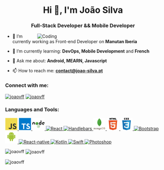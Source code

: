 <h1 align="center">Hi 👋, I'm João Silva</h1>
<h3 align="center">Full-Stack Developer && Mobile Developer</h3>
<img align="right" alt="Coding" width="400" src="https://camo.githubusercontent.com/2366b34bb903c09617990fb5fff4622f3e941349e846ddb7e73df872a9d21233/68747470733a2f2f63646e2e6472696262626c652e636f6d2f75736572732f3733303730332f73637265656e73686f74732f363538313234332f6176656e746f2e676966">

- 🔭 I’m currently working as Front-end Developer on **Manutan Iberia**

- 🌱 I’m currently learning: **DevOps, Mobile Development** and **French**

- 💬 Ask me about: **Android, MEARN, Javascript**

- 📫 How to reach me: **contact@joao-silva.pt**

<h3 align="left">Connect with me:</h3>
<p align="left">
<a href="https://www.linkedin.com/in/joao-figueiredo-silva/" target="blank"><img align="center" src="https://raw.githubusercontent.com/rahuldkjain/github-profile-readme-generator/master/src/images/icons/Social/linked-in-alt.svg" alt="joaovff" height="30" width="40" /></a>
<a href="https://instagram.com/jota_vf" target="blank"><img align="center" src="https://raw.githubusercontent.com/rahuldkjain/github-profile-readme-generator/master/src/images/icons/Social/instagram.svg" alt="joaovff" height="30" width="40" /></a>
</p>

<h3 align="left">Languages and Tools:</h3>
<p align="left">
 <a href="https://developer.mozilla.org/en-US/docs/Web/JavaScript" target="_blank" rel="noreferrer"> 
    <img src="https://raw.githubusercontent.com/devicons/devicon/master/icons/javascript/javascript-original.svg" alt="Javascript" width="40" height="40"> 
  </a>
   <a href="https://www.typescriptlang.org/" target="_blank" rel="noreferrer"> 
    <img src="https://raw.githubusercontent.com/devicons/devicon/master/icons/typescript/typescript-original.svg" alt="Typescript" width="40" height="40"> 
  </a> 
    <a href="https://nodejs.org" target="_blank" rel="noreferrer"> 
    <img src="https://raw.githubusercontent.com/devicons/devicon/master/icons/nodejs/nodejs-original-wordmark.svg" alt="Nodejs" width="40" height="40"> 
  </a> 
    <a href="https://reactjs.org/" target="_blank" rel="noreferrer"> 
    <img src="https://cdn0.iconfinder.com/data/icons/logos-brands-in-colors/128/react-256.png" alt="React" width="40" height="40"> 
  </a> 
  <a href="https://handlebarsjs.com/" target="_blank" rel="noreferrer"> 
    <img src="https://www.svgrepo.com/show/373653/handlebars.svg" alt="Handlebars" width="40" height="40"> 
  </a>
  <a href="https://www.mongodb.com/" rel="nofollow"> <img src="https://raw.githubusercontent.com/devicons/devicon/master/icons/mongodb/mongodb-original-wordmark.svg" alt="mongodb" width="40" height="40" style="max-width: 100%;">
  </a>
   <a href="https://developer.mozilla.org/en-US/docs/Web/HTML" target="_blank" rel="noreferrer"> 
    <img src="https://raw.githubusercontent.com/devicons/devicon/master/icons/html5/html5-original-wordmark.svg" alt="HTML5" width="40" height="40"> 
  </a>
   <a href="https://www.w3schools.com/css/" target="_blank" rel="noreferrer"> 
    <img src="https://raw.githubusercontent.com/devicons/devicon/master/icons/css3/css3-original-wordmark.svg" alt="CSS3" width="40" height="40"> 
  </a>
  <a href="https://getbootstrap.com" target="_blank" rel="noreferrer"> 
    <img src="https://cdn.jsdelivr.net/gh/devicons/devicon@latest/icons/bootstrap/bootstrap-original.svg" alt="Bootstrap" width="40" height="40"> 
  </a> 
   <a href="https://developer.android.com" target="_blank" rel="noreferrer"> 
    <img src="https://raw.githubusercontent.com/devicons/devicon/master/icons/android/android-original-wordmark.svg" alt="Android" width="40" height="40"> 
  </a>
   <a href="https://reactnative.dev/" target="_blank" rel="noreferrer"> 
    <img src="https://static.cdnlogo.com/logos/r/18/react-native.svg" alt="React-native" width="40" height="40"> 
  </a> 
  <a href="https://kotlinlang.org" target="_blank" rel="noreferrer"> 
    <img src="https://cdn.jsdelivr.net/gh/devicons/devicon@latest/icons/kotlin/kotlin-original.svg" alt="Kotlin" width="40" height="40"> 
  </a>
  <a href="https://developer.apple.com/swift/" target="_blank" rel="noreferrer"> 
    <img src="https://cdn.jsdelivr.net/gh/devicons/devicon@latest/icons/swift/swift-original.svg" alt="Swift" width="40" height="40"> 
  </a>
  <a href="https://www.adobe.com/products/photoshop.html" target="_blank" rel="noreferrer"> 
    <img src="https://www.svgrepo.com/show/373968/photoshop.svg" alt="Photoshop" width="40" height="40"> 
  </a>
 
</p>

<p><img align="left" src="https://github-readme-stats.vercel.app/api/top-langs?username=joaovff&show_icons=true&locale=en&layout=compact&theme=tokyonight" alt="joaovff" /></p>

<p>&nbsp;<img align="center" src="https://github-readme-stats.vercel.app/api?username=joaovff&show_icons=true&locale=en&theme=tokyonight" alt="joaovff" /></p>

<p><img align="center" src="https://github-readme-streak-stats.herokuapp.com/?user=joaovff&&theme=tokyonight" alt="joaovff" /></p>
